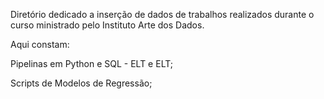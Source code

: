 Diretório dedicado a inserção de dados de trabalhos realizados durante o curso ministrado
pelo Instituto Arte dos Dados. 

Aqui constam:

Pipelinas em Python e SQL - ELT e ELT;

Scripts de Modelos de Regressão;
